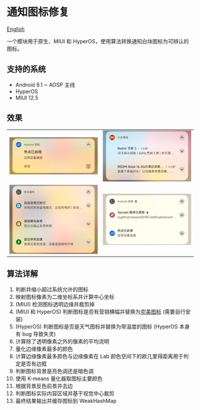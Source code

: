 # 通知图标修复

[English](/README.md)

一个模块用于原生、MIUI 和 HyperOS，使用算法转换通知白块图标为可辨认的图标。

## 支持的系统

- Android 8.1 ~ AOSP 主线
- HyperOS
- MIUI 12.5

## 效果

|||
|---|---|
|![Single Notification](/docs/img/3.jpg)|![Multiple notifications with the same icon are automatically grouped](/docs/img/2.jpg)|
|![Multiple notification icons are automatically grouped](/docs/img/1.jpg)|![Multiple notification icons are automatically grouped](/docs/img/4.jpg)|

## 算法详解

1. 判断并缩小超过系统允许的图标
2. 映射图标像素为二维坐标系并计算中心坐标
3. (MIUI) 检测图标透明边缘并裁剪掉
4. (MIUI 和 HyperOS) 判断图标是否有营销横幅并替换为[完美图标](https://github.com/pzcn/Perfect-Icons-Completion-Project) (需要自行安装)
5. (HyperOS) 判断图标是否是天气图标并替换为带温度的图标 (HyperOS 本身有 bug 导致失灵)
6. 计算除了透明像素之外的像素的平均流明
7. 量化边缘像素最多的颜色
8. 计算边缘像素最多颜色与边缘像素在 Lab 颜色空间下的欧几里得距离用于判定是否有边框
9. 判断图标背景是亮色调还是暗色调
10. 使用 K-means 量化器取图标主要颜色
11. 根据背景反色前景并去边
12. 判断图标实际内容区域并基于视觉中心裁剪
13. 最终结果输出并缓存图标到 WeakHashMap
